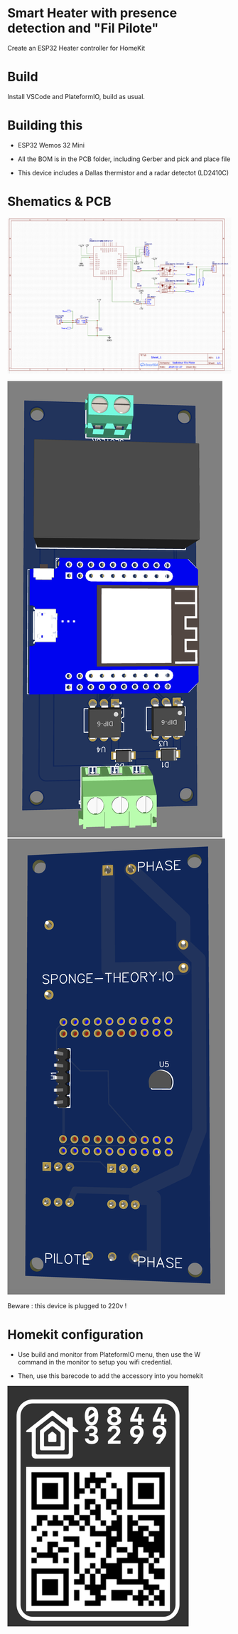 # Smart Heater with presence detection and "Fil Pilote"
Create an ESP32 Heater controller for HomeKit

# Build

Install VSCode and PlateformIO, build as usual.

# Building this 

* ESP32 Wemos 32 Mini

* All the BOM is in the PCB folder, including Gerber and pick and place file

* This device includes a Dallas thermistor and a radar detectot (LD2410C)

# Shematics & PCB

![Base Schema](img/Schematic.png)

![Top View](img/3D-top.png)
![Bottom View](img/3D-bottom.png)

Beware : this device is plugged to 220v !

# Homekit configuration

* Use build and monitor from PlateformIO menu, then use the W command in the monitor to setup you wifi credential.

* Then, use this barecode to add the accessory into you homekit

![Homekit](img/homekit.png)
